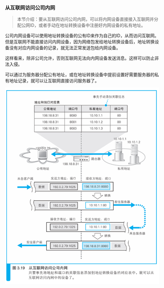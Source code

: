 ### 从互联网访问公司内网

> 本节介绍：要从互联网访问公司内网，可以将内网设备直接接入互联网并分配公网ID，或者手动在地址转换设备中注册好内网设备的私有地址。

公司内网设备可以使用地址转换设备的公有ID来作为自己的ID，从而访问互联网。但是互联网不能直接访问内网设备，因为网络包发给地址转换设备后，地址转换设备没有对应内网设备的记录，就无法正常发送包给内网设备。

这样看来，除非公司允许，否则互联网无法向内网设备发送消息。这样可以防止非法入侵。

可以通过为服务器分配公有地址，或在地址转换设备中提前设置好需要服务器的私有地址记录，就可以让互联网直接访问服务器了。

![互联网访问](img/image40.png)